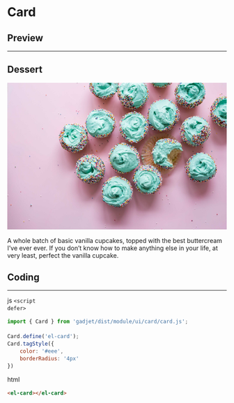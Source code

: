 # Card

## Preview
---
<div class="preview">
    <el-card style="width: 90%; max-width: 450px;">
        <h2 class="bg-blue">Dessert</h2>
        <img src="./dessert.jpg">
        <p>
            A whole batch of basic vanilla cupcakes, topped with the best
            buttercream I’ve ever ever. If you don’t know how to make anything
            else in your life, at very least, perfect the vanilla cupcake.
        </p>
    </el-card>
</div>

## Coding
---
<el-code-title>js <code>\<script defer></code></el-code-title>

```js
import { Card } from 'gadjet/dist/module/ui/card/card.js';

Card.define('el-card');
Card.tagStyle({
    color: '#eee',
    borderRadius: '4px'
})
```

<el-code-title>html</el-code-title>

```html
<el-card></el-card>
```
